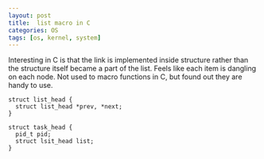 ```yaml
---
layout: post
title:  list macro in C
categories: OS
tags: [os, kernel, system]
---
```

Interesting in C is that the link is implemented inside structure rather than the structure itself became a part of the list. 
Feels like each item is dangling on each node. 
Not used to macro functions in C, but found out they are handy to use. 

```
struct list_head {
  struct list_head *prev, *next;
}

struct task_head {
  pid_t pid;
  struct lsit_head list;
}

```
